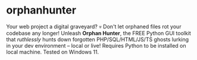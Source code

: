 # orphanhunter
Your web project a digital graveyard? 💀 Don't let orphaned files rot your codebase any longer! Unleash **Orphan Hunter**, the FREE Python GUI toolkit that *ruthlessly* hunts down forgotten PHP/SQL/HTML/JS/TS ghosts lurking in your dev environment – local or live! Requires Python to be installed on local machine. Tested on Windows 11.
